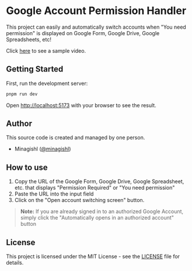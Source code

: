 # Google Account Permission Handler

This project can easily and automatically switch accounts when "You need permission" is displayed on Google Form, Google Drive, Google Spreadsheets, etc!

Click [here](https://youtu.be/7hDCUyQ6xiQ) to see a sample video.

## Getting Started

First, run the development server:

```bash
pnpm run dev
```

Open [http://localhost:5173](http://localhost:5173) with your browser to see the result.

## Author

This source code is created and managed by one person.

- Minagishl ([@minagishl](https://github.com/minagishl))

## How to use

1. Copy the URL of the Google Form, Google Drive, Google Spreadsheet, etc. that displays "Permission Required" or "You need permission"
2. Paste the URL into the input field
3. Click on the "Open account switching screen" button.

> **Note:** If you are already signed in to an authorized Google Account, simply click the "Automatically opens in an authorized account" button

## License

This project is licensed under the MIT License - see the [LICENSE](LICENSE) file for details.

